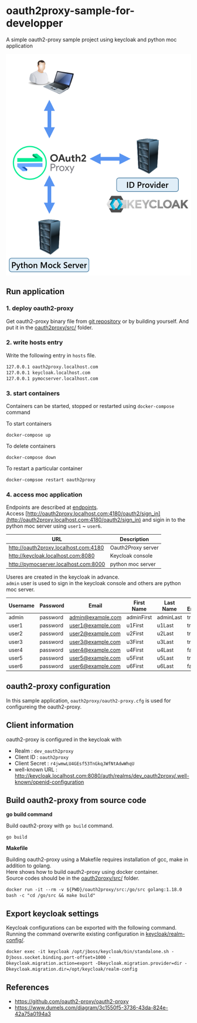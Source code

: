 # oauth2proxy-sample-for-developper
A simple oauth2-proxy sample project using keycloak and python moc application

![overview](/docs/overview.png)

## Run application

### 1. deploy oauth2-proxy

Get oauth2-proxy binary file from [git repository](https://github.com/oauth2-proxy/oauth2-proxy/releases) or by building yourself. And put it in the [oauth2proxy/src/](oauth2proxy/src/) folder. 

### 2. write hosts entry

Write the following entry in `hosts` file.

```
127.0.0.1 oauth2proxy.localhost.com
127.0.0.1 keycloak.localhost.com
127.0.0.1 pymocserver.localhost.com
```

### 3. start containers

Containers can be started, stopped or restarted using `docker-compose` command

To start containers

```
docker-compose up
```

To delete containers

```
docker-compose down
```

To restart a particular container

```
docker-compsoe restart oauth2proxy
```

### 4. access moc application

Endpoints are described at [endpoints](https://oauth2-proxy.github.io/oauth2-proxy/docs/features/endpoints).  
Access [http://oauth2proxy.localhost.com:4180/oauth2/sign_in](http://oauth2proxy.localhost.com:4180/oauth2/sign_in) 
and sigin in to the python moc server using `user1` ~ `user6`. 

| URL                                   | Description        |
| ------------------------------------- | ------------------ |
| http://oauth2proxy.localhost.com:4180 | Oauth2Proxy server |
| http://keycloak.localhost.com:8080    | Keycloak console   |
| http://pymocserver.localhost.com:8000 | python moc server  |

Useres are created in the keycloak in advance.  
`admin` user is used to sign in the keycloak console and others are python moc server.  

| Username | Password | Email             | First Name | Last Name | User Enabled | Email Verified |
| -------- | -------- | ----------------- | ---------- | --------- | ------------ | -------------- |
| admin    | password | admin@example.com | adminFirst | adminLast | true         | true           |
| user1    | password | user1@example.com | u1First    | u1Last    | true         | true           |
| user2    | password | user2@example.com | u2First    | u2Last    | true         | true           |
| user3    | password | user3@example.com | u3First    | u3Last    | true         | true           |
| user4    | password | user4@example.com | u4First    | u4Last    | false        | true           |
| user5    | password | user5@example.com | u5First    | u5Last    | true         | false          |
| user6    | password | user6@example.com | u6First    | u6Last    | false        | false          |


## oauth2-proxy configuration

In this sample application, `oauth2proxy/oauth2-proxy.cfg` is used for configureing the oauth2-proxy.

## Client information

oauth2-proxy is configured in the keycloak with  

- Realm          : `dev_oauth2proxy`
- Client ID      : `oauth2proxy`  
- Client Secret  : `r4jwmwLU4GEsf53TnGkqJWfNtAdwWhqU`  
- well-known URL : http://keycloak.localhost.com:8080/auth/realms/dev_oauth2proxy/.well-known/openid-configuration

## Build oauth2-proxy from source code

**go build command**

Build oauth2-proxy with `go build` command.

```
go build
```

**Makefile**

Building oauth2-proxy using a Makefile requires installation of  gcc, make in addition to golang.  
Here shows how to build oauth2-proxy using docker container.  
Source codes should be in the [oauth2proxy/src/](oauth2proxy/src/) folder.  

```
docker run -it --rm -v ${PWD}/oauth2proxy/src:/go/src golang:1.18.0 bash -c "cd /go/src && make build"
```

## Export keycloak settings

Keycloak configurations can be exported with the following command.  
Running the command overwrite existing configuration in [keycloak/realm-config/](keycloak/realm-config/).  

```
docker exec -it keycloak /opt/jboss/keycloak/bin/standalone.sh -Djboss.socket.binding.port-offset=1000 -Dkeycloak.migration.action=export -Dkeycloak.migration.provider=dir -Dkeycloak.migration.dir=/opt/keycloak/realm-config
```

## References

- https://github.com/oauth2-proxy/oauth2-proxy
- https://www.dumels.com/diagram/3c1550f5-3736-43da-824e-42a75a0194a3